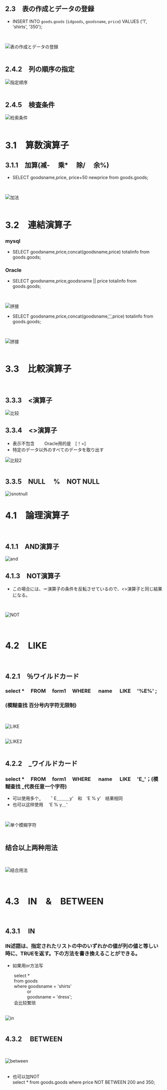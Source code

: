 ## 2.3&emsp;表の作成とデータの登録
- INSERT INTO `goods`.`goods` (`idgoods`, `goodsname`, `price`) VALUES ('1', 'shirts', '350');
<br>

![表の作成とデータの登録](picture/表の作成とデータの登録.PNG) 
<br>
<br>

## 2.4.2&emsp;列の順序の指定
![指定顺序](picture/指定顺序.PNG) 
<br>
<br>

## 2.4.5&emsp;検査条件
![检索条件](picture/检索条件.PNG) 
<br>
<br>

# 3.1&emsp;算数演算子
## 3.1.1&emsp;加算(减-&emsp; 乘*&emsp; 除/&emsp; 余%)
- SELECT goodsname,price, price+50 newprice from goods.goods;
<br>

![加法](picture/加法.PNG) 
<br>
<br>

# 3.2&emsp;連結演算子
### mysql
- SELECT goodsname,price,concat(goodsname,price) totalinfo from goods.goods;
### Oracle
- SELECT goodsname,price,goodsname || price totalinfo from goods.goods;
<br>

![拼接](picture/拼接.PNG) 
<br>

- SELECT goodsname,price,concat(goodsname,',',price) totalinfo from goods.goods;
<br>

![拼接](picture/拼接加符号.PNG) 
<br>
<br>

# 3.3&emsp;比較演算子
<br>

## 3.3.3&emsp;<演算子
![比较](picture/比较.PNG) 
<br>

## 3.3.4&emsp;<>演算子
- 表示不包含 &emsp;&emsp;Oracle用的是&emsp;[！=]
- 特定のデータ以外のすべてのデータを取り出す  

![比较2](picture/比较2.PNG) 
<br>
<br>

## 3.3.5&emsp;NULL&emsp; %&emsp;NOT NULL 
![isnotnull](picture/null.PNG) 
<br>

# 4.1&emsp;論理演算子
<br>

## 4.1.1&emsp;AND演算子
![and](picture/AND.PNG) 
<br>

## 4.1.3&emsp;NOT演算子
- この場合には、＝演算子の条件を反転させているので、<>演算子と同じ結果になる。
<br>

![NOT](picture/NOT.PNG) 
<br>
<br>
<br>

# 4.2&emsp;LIKE
<br>

## 4.2.1&emsp;％ワイルドカード
### select * &emsp;FROM &emsp;form1 &emsp;WHERE &emsp; name &emsp; LIKE &emsp;'%E%' ;  
### (模糊查找 百分号内字符无限制)
<br>

![LIKE](picture/LIKE.PNG) 
<br>
<br>

![LIKE2](picture/LIKE2.PNG) 
<br>
<br>

## 4.2.2&emsp;_ワイルドカード
### select * &emsp;FROM &emsp;form1 &emsp;WHERE &emsp; name &emsp; LIKE &emsp;'E_'；(模糊查找 _代表任意一个字符)
- 可以使用多个_&emsp;　＇E＿＿＿y'&emsp;和&emsp;'E % y'&emsp;结果相同
- 也可以这样使用&emsp; 'E % y＿'
<br>

![单个模糊字符](picture/单个模糊字符.PNG) 
<br>
<br>

## 结合以上两种用法
<br>

![结合用法](picture/结合用法.PNG) 
<br>
<br>
<br>

# 4.3&emsp;IN&emsp;&&emsp;BETWEEN
<br>

## 4.3.1 &emsp;IN
### IN述語は、指定されたリストの中のいずれかの値が列の値と等しい時に、TRUEを返す。下の方法を書き換えることができる。
- 如果用or方法写

&emsp;&emsp;select *    
&emsp;&emsp;from goods  
&emsp;&emsp;where goodsname = 'shirts'  
&emsp;&emsp;&emsp;&emsp;&emsp;or  
&emsp;&emsp;&emsp;&emsp;&emsp;goodsname = 'dress';  
&emsp;&emsp;会比较繁琐
<br>
<br>

![in](picture/in.PNG)
<br>
<br>

## 4.3.2 &emsp;BETWEEN
<br>

![between](picture/BETWEEN.PNG) 
<br>
<br>

- 也可以加NOT  
select * from goods.goods where price NOT BETWEEN 200 and 350;


